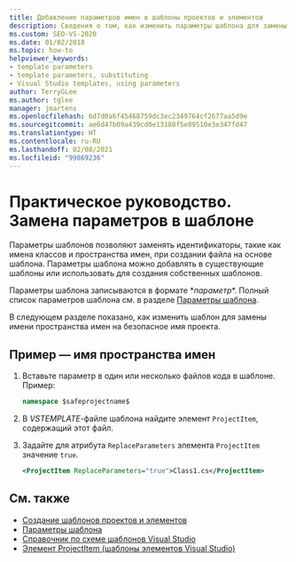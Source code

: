 ```yaml
---
title: Добавление параметров имен в шаблоны проектов и элементов
description: Сведения о том, как изменить параметры шаблона для замены идентификаторов, например имен и пространств имен классов.
ms.custom: SEO-VS-2020
ms.date: 01/02/2018
ms.topic: how-to
helpviewer_keywords:
- template parameters
- template parameters, substituting
- Visual Studio templates, using parameters
author: TerryGLee
ms.author: tglee
manager: jmartens
ms.openlocfilehash: 6d7d0a6f45468759dc3ec2349764cf2677aa5d9e
ms.sourcegitcommit: ae6d47b09a439cd0e13180f5e89510e3e347fd47
ms.translationtype: HT
ms.contentlocale: ru-RU
ms.lasthandoff: 02/08/2021
ms.locfileid: "99869236"
---
```

# <a name="how-to-substitute-parameters-in-a-template"></a>Практическое руководство. Замена параметров в шаблоне

Параметры шаблонов позволяют заменять идентификаторы, такие как имена классов и пространства имен, при создании файла на основе шаблона. Параметры шаблона можно добавлять в существующие шаблоны или использовать для создания собственных шаблонов.

Параметры шаблона записываются в формате $*параметр*$. Полный список параметров шаблона см. в разделе [Параметры шаблона](../ide/template-parameters.md).

В следующем разделе показано, как изменить шаблон для замены имени пространства имен на безопасное имя проекта.

## <a name="example---namespace-name"></a>Пример — имя пространства имен

1. Вставьте параметр в один или несколько файлов кода в шаблоне. Пример:

    ```csharp
    namespace $safeprojectname$
    ```

1. В *VSTEMPLATE*-файле шаблона найдите элемент `ProjectItem`, содержащий этот файл.

1. Задайте для атрибута `ReplaceParameters` элемента `ProjectItem` значение `true`.

    ```xml
    <ProjectItem ReplaceParameters="true">Class1.cs</ProjectItem>
    ```

## <a name="see-also"></a>См. также

- [Создание шаблонов проектов и элементов](../ide/creating-project-and-item-templates.md)
- [Параметры шаблона](../ide/template-parameters.md)
- [Справочник по схеме шаблонов Visual Studio](../extensibility/visual-studio-template-schema-reference.md)
- [Элемент ProjectItem (шаблоны элементов Visual Studio)](../extensibility/projectitem-element-visual-studio-item-templates.md)

